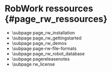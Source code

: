 RobWork ressources  	{#page_rw_ressources}
===================

- \subpage page_rw_installation
- \subpage page_rw_gettingstarted
- \subpage page_rw_demos
- \subpage page-rw-file-formats
- \subpage page_rw_robot_database
- \subpage pagereleasenotes
- \subpage rw_license